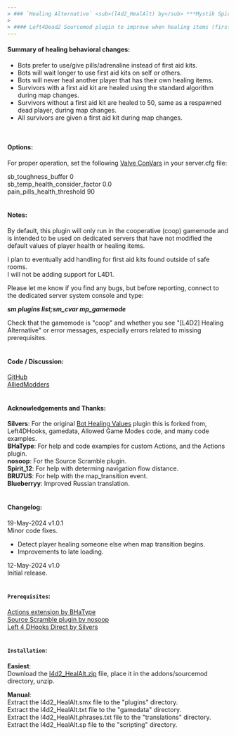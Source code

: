 ```yaml
---
> ### `Healing Alternative` <sub>(l4d2_HealAlt) by</sub> ***Mystik Spiral***
>
> #### Left4Dead2 Sourcemod plugin to improve when healing items (first aid kits, pain pills, and adrenaline shots) are used.
---
```


#### Summary of healing behavioral changes:  

- Bots prefer to use/give pills/adrenaline instead of first aid kits.
- Bots will wait longer to use first aid kits on self or others.
- Bots will never heal another player that has their own healing items.
- Survivors with a first aid kit are healed using the standard algorithm during map changes.
- Survivors without a first aid kit are healed to 50, same as a respawned dead player, during map changes.
- All survivors are given a first aid kit during map changes.
<br>

#### Options:  

For proper operation, set the following [Valve ConVars](https://developer.valvesoftware.com/wiki/List_of_L4D2_Cvars) in your server.cfg file:

sb_toughness_buffer 0  
sb_temp_health_consider_factor 0.0  
pain_pills_health_threshold 90
<br><br>  

#### Notes:  

By default, this plugin will only run in the cooperative (coop) gamemode and is intended to be used on dedicated servers that have not modified the default values of player health or healing items.

I plan to eventually add handling for first aid kits found outside of safe rooms.  
I will not be adding support for L4D1.

Please let me know if you find any bugs, but before reporting, connect to the dedicated server system console and type:

***sm plugins list;sm_cvar mp_gamemode***

Check that the gamemode is "coop" and whether you see "[L4D2] Healing Alternative" or error messages, especially errors related to missing prerequisites.
<br><br>  

#### Code / Discussion:

[GitHub](https://github.com/Mystik-Spiral/l4d2_HealAlt)  
[AlliedModders](https://forums.alliedmods.net/showthread.php?t=347667)
<br><br>  

#### Acknowledgements and Thanks:  

**Silvers**: For the original [Bot Healing Values](https://forums.alliedmods.net/showthread.php?t=338889) plugin this is forked from, Left4DHooks, gamedata, Allowed Game Modes code, and many code examples.  
**BHaType**: For help and code examples for custom Actions, and the Actions plugin.  
**nosoop**: For the Source Scramble plugin.  
**Spirit_12**: For help with determing navigation flow distance.  
**BRU7US**: For help with the map_transition event.  
**Blueberryy**: Improved Russian translation.
<br><br>  

#### Changelog:  

19-May-2024 v1.0.1  
Minor code fixes.
- Detect player healing someone else when map transition begins.
- Improvements to late loading.
  
12-May-2024 v1.0  
Initial release.
<br><br>  

#### `Prerequisites`:  

[Actions extension by BHaType](https://forums.alliedmods.net/showthread.php?t=336374)  
[Source Scramble plugin by nosoop](https://forums.alliedmods.net/showthread.php?t=317175)  
[Left 4 DHooks Direct by Silvers](https://forums.alliedmods.net/showthread.php?t=321696)
<br><br>  

#### `Installation`:

**Easiest**:  
Download the [l4d2_HealAlt.zip](https://forums.alliedmods.net/showthread.php?t=347667) file, place it in the addons/sourcemod directory, unzip.

**Manual**:  
Extract the l4d2_HealAlt.smx file to the "plugins" directory.  
Extract the l4d2_HealAlt.txt file to the "gamedata" directory.  
Extract the l4d2_HealAlt.phrases.txt file to the "translations" directory.  
Extract the l4d2_HealAlt.sp file to the "scripting" directory.
